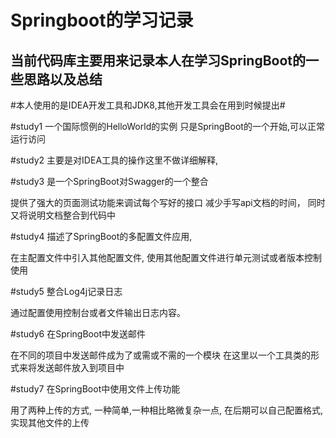 Springboot的学习记录
====
当前代码库主要用来记录本人在学习SpringBoot的一些思路以及总结
-------

#本人使用的是IDEA开发工具和JDK8,其他开发工具会在用到时候提出#

#study1
一个国际惯例的HelloWorld的实例
只是SpringBoot的一个开始,可以正常运行访问

#study2
主要是对IDEA工具的操作这里不做详细解释,

#study3
是一个SpringBoot对Swagger的一个整合

提供了强大的页面测试功能来调试每个写好的接口
减少手写api文档的时间，
同时又将说明文档整合到代码中

#study4
描述了SpringBoot的多配置文件应用,

在主配置文件中引入其他配置文件,
使用其他配置文件进行单元测试或者版本控制使用 

#study5
整合Log4j记录日志

通过配置使用控制台或者文件输出日志内容。 

#study6
在SpringBoot中发送邮件

在不同的项目中发送邮件成为了或需或不需的一个模块
在这里以一个工具类的形式来将发送邮件放入到项目中

#study7 
在SpringBoot中使用文件上传功能

用了两种上传的方式,
一种简单,一种相比略微复杂一点,
在后期可以自己配置格式,实现其他文件的上传

